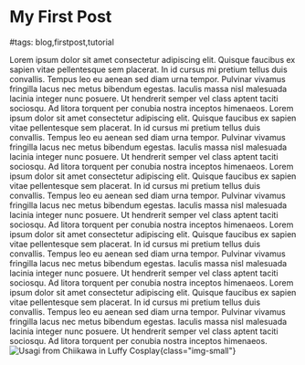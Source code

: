 # My First Post

#tags: blog,firstpost,tutorial


Lorem ipsum dolor sit amet consectetur adipiscing elit. Quisque faucibus ex sapien vitae pellentesque sem placerat. In id cursus mi pretium tellus duis convallis. Tempus leo eu aenean sed diam urna tempor. Pulvinar vivamus fringilla lacus nec metus bibendum egestas. Iaculis massa nisl malesuada lacinia integer nunc posuere. Ut hendrerit semper vel class aptent taciti sociosqu. Ad litora torquent per conubia nostra inceptos himenaeos. Lorem ipsum dolor sit amet consectetur adipiscing elit. Quisque faucibus ex sapien vitae pellentesque sem placerat. In id cursus mi pretium tellus duis convallis. Tempus leo eu aenean sed diam urna tempor. Pulvinar vivamus fringilla lacus nec metus bibendum egestas. Iaculis massa nisl malesuada lacinia integer nunc posuere. Ut hendrerit semper vel class aptent taciti sociosqu. Ad litora torquent per conubia nostra inceptos himenaeos. Lorem ipsum dolor sit amet consectetur adipiscing elit. Quisque faucibus ex sapien vitae pellentesque sem placerat. In id cursus mi pretium tellus duis convallis. Tempus leo eu aenean sed diam urna tempor. Pulvinar vivamus fringilla lacus nec metus bibendum egestas. Iaculis massa nisl malesuada lacinia integer nunc posuere. Ut hendrerit semper vel class aptent taciti sociosqu. Ad litora torquent per conubia nostra inceptos himenaeos. Lorem ipsum dolor sit amet consectetur adipiscing elit. Quisque faucibus ex sapien vitae pellentesque sem placerat. In id cursus mi pretium tellus duis convallis. Tempus leo eu aenean sed diam urna tempor. Pulvinar vivamus fringilla lacus nec metus bibendum egestas. Iaculis massa nisl malesuada lacinia integer nunc posuere. Ut hendrerit semper vel class aptent taciti sociosqu. Ad litora torquent per conubia nostra inceptos himenaeos. Lorem ipsum dolor sit amet consectetur adipiscing elit. Quisque faucibus ex sapien vitae pellentesque sem placerat. In id cursus mi pretium tellus duis convallis. Tempus leo eu aenean sed diam urna tempor. Pulvinar vivamus fringilla lacus nec metus bibendum egestas. Iaculis massa nisl malesuada lacinia integer nunc posuere. Ut hendrerit semper vel class aptent taciti sociosqu. Ad litora torquent per conubia nostra inceptos himenaeos.
![Usagi from Chiikawa in Luffy Cosplay](images/usagi_luffy.jpg){class="img-small"}
